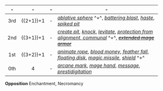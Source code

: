 -|-|-|-
:-:|:-:|:-:|-
3rd | {{2+1}}+1 |-| *[ablative sphere]* ^+^, *[battering blast]*, *[haste]*, *[spiked pit]*
2nd | {{3+1}}+1 |-| *[create pit]*, *[knock]*, *[levitate]*, *[protection from alignment, communal]* ^+^, *~~[extended mage armor][mage armor]~~*
1st | {{3+2}}+1 |-| *[animate rope]*, *[blood money]*, *[feather fall]*, *[floating disk]*, *[magic missile]*, *[shield]* ^+^
0th |     4     |-| *[arcane mark]*, *[mage hand]*, *[message]*, *[prestidigitation]*

**Opposition** Enchantment, Necromancy

[3rd]: #
  [daylight]: :d20-spell:daylight
  [dispel magic]: :d20-spell:dispel-magic
  [magic circle against alignment]: :d20-spell:magic-circle-against-evil
  [protection from energy]: :d20-spell:protection-from-energy
  [resist energy, communal]: :d20-spell:resist-energy
  [sands of time]: :d20-spell:sands-of-time
  [summon monster iii]: :d20-spell:summon-monster-iii

  [ablative sphere]: :d20-spell:ablative-sphere
  [arcane sight]: :d20-spell:arcane-sight
  [battering blast]: :d20-spell:battering-blast
  [blink]: :d20-spell:blink
  [clairaudience/clairvoyance]: :d20-spell:clairaudience/clairvoyance
  [darkvision, communal]: :d20-spell:darkvision
  [deep slumber]: :d20-spell:deep-slumber
  [displacement]: :d20-spell:displacement
  [eldritch fever]: :d20-spell:eldritch-fever
  [explosive runes]: :d20-spell:explosive-runes
  [fly]: :d20-spell:fly
  [haste]: :d20-spell:haste
  [nondetection]: :d20-spell:nondetection
  [phantom driver]: :d20-spell:phantom-driver
  [phantom steed]: :d20-spell:phantom-steed
  [secret page]: :d20-spell:secret-page
  [seek thoughts]: :d20-spell:seek-thoughts
  [slow]: :d20-spell:slow
  [spiked pit]: :d20-spell:spiked-pit
  [stinking cloud]: :d20-spell:stinking-cloud
  [tiny hut]: :d20-spell:tiny-hut
  [tongues]: :d20-spell:tongues
  [twilight knife]: :d20-spell:twilight-knife

[2nd]: #
  [ant haul, communal]: :d20-spell:ant-haul
  [book ward]: :d20-spell:book-ward
  [bull's strength]: :d20-spell:bull's-strength
  [darkness]: :d20-spell:darkness
  [endure elements, communal]: :d20-spell:endure-elements
  [make whole]: :d20-spell:make-whole
  [protection from alignment, communal]: :d20-spell:protection-from-evil
  [resist energy]: :d20-spell:resist-energy
  [share language]: :d20-spell:share-language

  [arcane lock]: :d20-spell:arcane-lock
  [arrow eruption]: :d20-spell:arrow-eruption
  [blood transcription]: :d20-spell:blood-transcription
  [blur]: :d20-spell:blur
  [burning gaze]: :d20-spell:burning-gaze
  [codespeak]: :d20-spell:codespeak
  [continual flame]: :d20-spell:continual-flame
  [create pit]: :d20-spell:create-pit
  [create treasure map]: :d20-spell:create-treasure-map
  [darkvision]: :d20-spell:darkvision
  [detect thoughts]: :d20-spell:detect-thoughts
  [false life]: :d20-spell:false-life
  [fog cloud]: :d20-spell:fog-cloud
  [glitterdust]: :d20-spell:glitterdust
  [gusting sphere]: :d20-spell:gusting-sphere
  [invisibility]: :d20-spell:invisibility
  [kinetic reverberation]: :d20-spell:kinetic-reverberation
  [knock]: :d20-spell:knock
  [levitate]: :d20-spell:levitate
  [locate object]: :d20-spell:locate-object
  [mirror image]: :d20-spell:mirror-image
  [obscure object]: :d20-spell:obscure-object
  [rope trick]: :d20-spell:rope-trick
  [see invisibility]: :d20-spell:see-invisibility
  [symbol of mirroring]: :d20-spell:symbol-of-mirroring

[1st]: #
  [ant haul]: :d20-spell:ant-haul
  [comprehend languages]: :d20-spell:comprehend-languages
  [detect charm]: :d20-spell:detect-charm
  [detect undead]: :d20-spell:detect-undead
  [endure elements]: :d20-spell:endure-elements
  [liberating command]: :d20-spell:liberating-command
  [obscuring mist]: :d20-spell:obscuring-mist
  [protection from alignment]: :d20-spell:protection-from-evil

  [adjuring step]: :d20-spell:adjuring-step
  [alarm]: :d20-spell:alarm
  [animate rope]: :d20-spell:animate-rope
  [blood money]: :d20-spell:blood-money
  [burning hands]: :d20-spell:burning-hands
  [color spray]: :d20-spell:color-spray
  [detect secret doors]: :d20-spell:detect-secret-doors
  [feather fall]: :d20-spell:feather-fall
  [floating disk]: :d20-spell:floating-disk
  [grease]: :d20-spell:grease
  [identify]: :d20-spell:identify
  [keep watch]: :d20-spell:keep-watch
  [mage armor]: :d20-spell:mage-armor
  [magic aura]: :d20-spell:magic-aura
  [magic missile]: :d20-spell:magic-missile
  [shield]: :d20-spell:shield
  [silent image]: :d20-spell:silent-image
  [true strike]: :d20-spell:true-strike
  [unseen servant]: :d20-spell:unseen-servant

[0th]: #
  [arcane mark]: :d20-spell:arcane-mark
  [mage hand]: :d20-spell:mage-hand
  [message]: :d20-spell:message
  [prestidigitation]: :d20-spell:prestidigitation